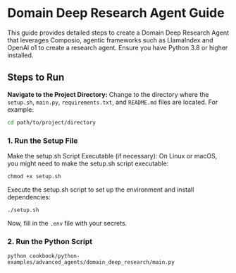 # Domain Deep Research Agent Guide

This guide provides detailed steps to create a Domain Deep Research Agent that leverages Composio, agentic frameworks such as LlamaIndex and OpenAI o1 to create a research agent. Ensure you have Python 3.8 or higher installed.


## Steps to Run

**Navigate to the Project Directory:**
Change to the directory where the `setup.sh`, `main.py`, `requirements.txt`, and `README.md` files are located. For example:
```sh
cd path/to/project/directory
```

### 1. Run the Setup File
Make the setup.sh Script Executable (if necessary):
On Linux or macOS, you might need to make the setup.sh script executable:
```shell
chmod +x setup.sh
```
Execute the setup.sh script to set up the environment and install dependencies:
```shell
./setup.sh
```
Now, fill in the `.env` file with your secrets.

### 2. Run the Python Script
```shell
python cookbook/python-examples/advanced_agents/domain_deep_research/main.py
```

